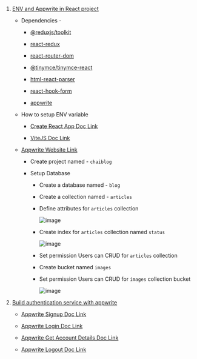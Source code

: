 1. [ENV and Appwrite in React project](https://youtu.be/4_JlIr8yry0?si=coUxwKfTCi5epL47)

    - Dependencies -

        - [@reduxjs/toolkit](https://www.npmjs.com/package/@reduxjs/toolkit)

        - [react-redux](https://www.npmjs.com/package/react-redux)

        - [react-router-dom](https://www.npmjs.com/package/react-router-dom)

        - [@tinymce/tinymce-react](https://www.npmjs.com/package/@tinymce/tinymce-react)

        - [html-react-parser](https://www.npmjs.com/package/html-react-parser)

        - [react-hook-form](https://www.npmjs.com/package/react-hook-form)

        - [appwrite](https://www.npmjs.com/package/appwrite)
    
    - How to setup ENV variable

        - [Create React App Doc Link](https://create-react-app.dev/docs/adding-custom-environment-variables/)

        - [ViteJS Doc Link](https://vitejs.dev/guide/env-and-mode.html)

    - [Appwrite Website Link](https://cloud.appwrite.io/)
   
        - Create project named - `chaiblog`
   
        - Setup Database
   
            - Create a database named - `blog`
            
            - Create a collection named - `articles`
            
            - Define attributes for `articles` collection
            
                 ![image](https://github.com/satyam-seth-learnings/reactjs_learning/assets/63374020/5d3a78bf-2d20-481d-972f-3df199c845a1)
            
            - Create index for `articles` collection named `status`
            
                 ![image](https://github.com/satyam-seth-learnings/reactjs_learning/assets/63374020/b5d1ce25-b115-4bc7-ba17-e2a830525e6d)
            
            - Set permission Users can CRUD for `articles` collection
            
            - Create bucket named `images`
            
            - Set permission Users can CRUD for `images` collection bucket
            
                ![image](https://github.com/satyam-seth-learnings/reactjs_learning/assets/63374020/44ed42b6-43a6-4236-8440-419ee46a9909)

2. [Build authentication service with appwrite](https://youtu.be/0Py5cGGW2lE?si=l_SdmZ_3zs6X1Dwn)
   
   - [Appwrite Signup Doc Link](https://appwrite.io/docs/references/cloud/client-web/account#create)
   
   - [Appwrite Login Doc Link](https://appwrite.io/docs/references/cloud/client-web/account#createEmailSession)
   
   - [Appwrite Get Account Details Doc Link](https://appwrite.io/docs/references/cloud/client-web/account#get)
   
   - [Appwrite Logout Doc Link](https://appwrite.io/docs/references/cloud/client-web/account#deleteSession)